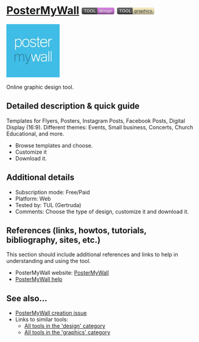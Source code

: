 # [PosterMyWall](https://www.postermywall.com/index.php)  [<img src="images/design.png" align="bottom">](https://github.com/e-CLOSE/Toolbox/issues?q=label%3A01_TOOL+label%3Adesign) [<img src="images/graphics.png" align="bottom">](https://github.com/e-CLOSE/Toolbox/issues?q=label%3A01_TOOL+label%3Agraphics)

![PosterMyWall Logo](images/postermywall.png)

Online graphic design tool.


## Detailed description & quick guide

Templates for Flyers, Posters, Instagram Posts, Facebook Posts, Digital Display (16:9). 
Different themes: Events, Small business, Concerts, Church Educational, and more.

- Browse templates and choose.
- Customize it
- Download it.


## Additional details

- Subscription mode: Free/Paid
- Platform: Web
- Tested by: TUL (Gertruda)
- Comments: Choose the type of design, customize it and download it.


## References (links, howtos, tutorials, bibliography, sites, etc.)

This section should include additional references and links to help in
understanding and using the tool.

- PosterMyWall website: [PosterMyWall](https://www.postermywall.com/index.php)
- [PosterMyWall help](https://support.postermywall.com/hc/en-us)


## See also...

- [PosterMyWall creation issue](https://github.com/e-CLOSE/Toolbox/issues/102)
- Links to similar tools:
  - [All tools in the 'design' category](https://github.com/e-CLOSE/Toolbox/issues?q=label%3A01_TOOL+label%3Adesign)
  - [All tools in the 'graphics' category](https://github.com/e-CLOSE/Toolbox/issues?q=label%3A01_TOOL+label%3Agraphics)
